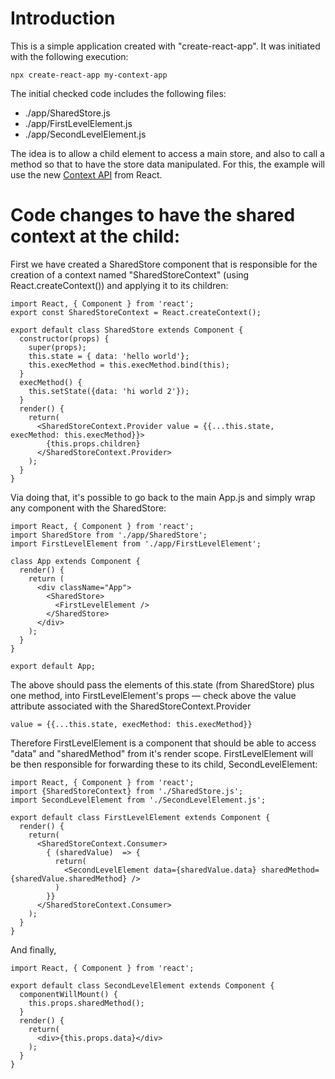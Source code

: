 # Introduction

This is a simple application created with "create-react-app". It was initiated with the following execution:

```
npx create-react-app my-context-app
```

The initial checked code includes the following files:

* ./app/SharedStore.js
* ./app/FirstLevelElement.js
* ./app/SecondLevelElement.js

The idea is to allow a child element to access a main store, and also to call a method so that to have the store data manipulated. For this, the example will use the new [Context API](https://reactjs.org/docs/context.html) from React.

# Code changes to have the shared context at the child:

First we have created a SharedStore component that is responsible for the creation of a context named "SharedStoreContext" (using React.createContext()) and applying it to its children:

```
import React, { Component } from 'react';
export const SharedStoreContext = React.createContext();

export default class SharedStore extends Component {
  constructor(props) {
    super(props);
    this.state = { data: 'hello world'};
    this.execMethod = this.execMethod.bind(this);
  }
  execMethod() {
    this.setState({data: 'hi world 2'});
  }
  render() {
    return(
      <SharedStoreContext.Provider value = {{...this.state, execMethod: this.execMethod}}>
        {this.props.children}
      </SharedStoreContext.Provider>
    );
  }
}

```

Via doing that, it's possible to go back to the main App.js and simply wrap any component with the SharedStore:

```
import React, { Component } from 'react';
import SharedStore from './app/SharedStore';
import FirstLevelElement from './app/FirstLevelElement';

class App extends Component {
  render() {
    return (
      <div className="App">
        <SharedStore>
          <FirstLevelElement />
        </SharedStore>
      </div>
    );
  }
}

export default App;
```

The above should pass the elements of this.state (from SharedStore) plus one method, into FirstLevelElement's props — check above the value attribute associated with the SharedStoreContext.Provider

```
value = {{...this.state, execMethod: this.execMethod}}
```

Therefore FirstLevelElement is a component that should be able to access "data" and "sharedMethod" from it's render scope.
FirstLevelElement will be then responsible for forwarding these to its child, SecondLevelElement:

```
import React, { Component } from 'react';
import {SharedStoreContext} from './SharedStore.js';
import SecondLevelElement from './SecondLevelElement.js';

export default class FirstLevelElement extends Component {
  render() {
    return(
      <SharedStoreContext.Consumer>
        { (sharedValue)  => {
          return(
            <SecondLevelElement data={sharedValue.data} sharedMethod={sharedValue.sharedMethod} />
          )
        }}
      </SharedStoreContext.Consumer>
    );
  }
}
```

And finally,

```
import React, { Component } from 'react';

export default class SecondLevelElement extends Component {
  componentWillMount() {
    this.props.sharedMethod();
  }
  render() {
    return(
      <div>{this.props.data}</div>
    );
  }
}
```
